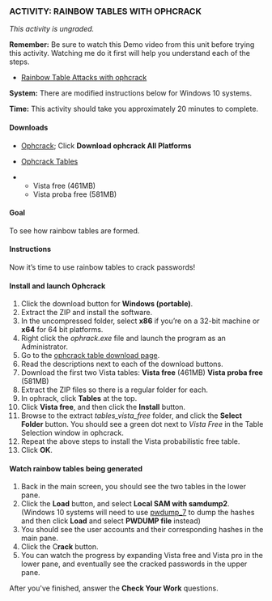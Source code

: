 ### ACTIVITY: RAINBOW TABLES WITH OPHCRACK

*This activity is ungraded.*

**Remember:** Be sure to watch this Demo video from this unit before trying this activity. Watching me do it first will help you understand each of the steps.

- [Rainbow Table Attacks with ophcrack](https://courses.edx.org/courses/course-v1:RITx+CYBER504x+3T2018/jump_to_id/b416d64cad9447e883d5ece3d00e7286#edd2fa56f3084bd089b3632c40667560)

**System:** There are modified instructions below for Windows 10 systems.

**Time:** This activity should take you approximately 20 minutes to complete.

#### Downloads

- [Ophcrack](http://ophcrack.sourceforge.net/); Click **Download ophcrack All Platforms**

- [Ophcrack Tables](http://ophcrack.sourceforge.net/tables.php)

- - Vista free (461MB)
  - Vista proba free (581MB)

#### Goal

To see how rainbow tables are formed.

#### Instructions

Now it’s time to use rainbow tables to crack passwords!

#### Install and launch Ophcrack

1. Click the download button for **Windows (portable)**.
2. Extract the ZIP and install the software.
3. In the uncompressed folder, select **x86** if you’re on a 32-bit machine or **x64** for 64 bit platforms.
4. Right click the *ophrack.exe* file and launch the program as an Administrator.
5. Go to the [ophcrack table download page](http://ophcrack.sourceforge.net/tables.php).
6. Read the descriptions next to each of the download buttons.
7. Download the first two Vista tables:
   **Vista free** (461MB)
   **Vista proba free** (581MB)
8. Extract the ZIP files so there is a regular folder for each.
9. In ophrack, click **Tables** at the top.
10. Click **Vista free**, and then click the **Install** button.
11. Browse to the extract *tables_vista_free* folder, and click the **Select Folder** button.
    You should see a green dot next to *Vista Free* in the Table Selection window in ophcrack.
12. Repeat the above steps to install the Vista probabilistic free table.
13. Click **OK**.

#### Watch rainbow tables being generated

1. Back in the main screen, you should see the two tables in the lower pane.
2. Click the **Load** button, and select **Local SAM with samdump2**. (Windows 10 systems will need to use [pwdump_7](http://www.tarasco.org/security/pwdump_7/) to dump the hashes and then click **Load** and select **PWDUMP file** instead)
3. You should see the user accounts and their corresponding hashes in the main pane.
4. Click the C**rack** button.
5. You can watch the progress by expanding Vista free and Vista pro in the lower pane, and eventually see the cracked passwords in the upper pane.

After you've finished, answer the **Check Your Work** questions.